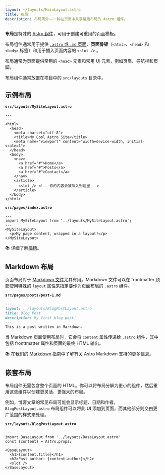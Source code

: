 ```yaml
---
layout: ~/layouts/MainLayout.astro
title: 布局
description: 布局简介——一种在页面中共享常用布局的 Astro 组件。
---
```


**布局**是特殊的 [Astro 组件](/zh-cn/core-concepts/astro-components/)，可用于创建可重用的页面模板。

布局组件通常用于提供 [`.astro` 或 `.md` 页面](/zh-cn/core-concepts/astro-pages/)、**页面骨架**（`<html>`、`<head>` 和 `<body>` 标签）和用于插入页面内容的 `<slot />` 。

布局通常为页面提供常用的 `<head>` 元素和常用 UI 元素，例如页眉、导航栏和页脚。

布局组件通常放置在项目中的 `src/layouts` 目录中。

## 示例布局

**`src/layouts/MySiteLayout.astro`**

```astro
---
---
<html>
  <head>
    <meta charset="utf-8">
    <title>My Cool Astro Site</title>
    <meta name="viewport" content="width=device-width, initial-scale=1">
  </head>
  <body>
    <nav>
      <a href="#">Home</a>
      <a href="#">Posts</a>
      <a href="#">Contact</a>
    </nav>
    <article>
      <slot /> <!-- 你的内容会被插入到这里 -->
    </article>
  </body>
</html>
```

**`src/pages/index.astro`**

```astro
---
import MySiteLayout from '../layouts/MySiteLayout.astro';
---
<MySiteLayout>
  <p>My page content, wrapped in a layout!</p>
</MySiteLayout>
```

📚 详细了解[插槽](/zh-cn/core-concepts/astro-components/#插槽)。

## Markdown 布局

页面布局对于 [Markdown 文件](/zh-cn/guides/markdown-content/#markdown-页面)尤其有用。Markdown 文件可以在 frontmatter 顶部使用特殊的 `layout` 属性来指定要作为页面布局的 `.astro` 组件。

**`src/pages/posts/post-1.md`**

```markdown
---
layout: ../layouts/BlogPostLayout.astro
title: Blog Post
description: My first blog post!
---
This is a post written in Markdown.
```

当 Markdown 页面使用布局时，它会将 `content` 属性传递给 `.astro` 组件，其中包括 fronttmatter 属性和页面的最终 HTML 输出。

📚 在我们的 [Markdown 指南](/zh-cn/guides/markdown-content/)中了解有关 Astro  Markdown 支持的更多信息。

## 嵌套布局

布局组件无需包含整个页面的 HTML。你可以将布局分解为更小的组件，然后重用这些组件以创建更灵活、更强大的布局。

例如，博客文章的常见布局可能会显示标题、日期和作者。`BlogPostLayout.astro` 布局组件可以将此 UI 添加到页面，而其他部分则交由更广范围的样式来处理。

**`src/layouts/BlogPostLayout.astro`**

```astro
---
import BaseLayout from '../layouts/BaseLayout.astro'
const {content} = Astro.props;
---
<BaseLayout>
  <h1>{content.title}</h1>
  <h2>Post author: {content.author}</h2>
  <slot />
</BaseLayout>
```
